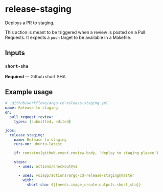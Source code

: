 # release-staging

Deploys a PR to staging.

This action is meant to be triggered when a review is posted on a Pull Requests.
It expects a `push` target to be available in a Makefile.

## Inputs

### `short-sha`

**Required** — Github short SHA

## Example usage

```yaml
# .github/workflows/argo-cd-release-staging.yml
name: Release to staging
on:
  pull_request_review:
    types: [submitted, edited]

jobs:
  release_staging:
    name: Release to staging
    runs-on: ubuntu-latest

    if: contains(github.event.review.body, 'deploy to staging please')

    steps:
      - uses: actions/checkout@v2

      - uses: voiapp/actions/argo-cd-release-staging@master
        with:
          short-sha: ${{needs.image_create.outputs.short_sha}}
```
